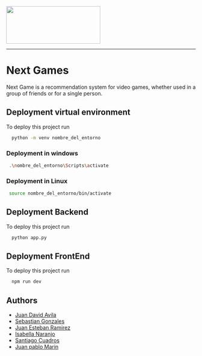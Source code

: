 <img src=https://www.icesi.edu.co/buscar-personas/assets/img/ban-icesi.png width="250" height="100" align="center">


-------------------

# Next Games 

Next Game is a recommendation system for video games, whether used in a group of friends or for a single person.



## Deployment virtual environment

To deploy this project run

```bash
  python -m venv nombre_del_entorno

```
### Deployment in windows 
```bash
 .\nombre_del_entorno\Scripts\activate

```
### Deployment in Linux
```bash
 source nombre_del_entorno/bin/activate
```

## Deployment Backend

To deploy this project run

```bash
  python app.py
```

## Deployment FrontEnd

To deploy this project run

```bash
  npm run dev
```



## Authors

- [Juan David Avila](https://github.com/JD-AvilaT)
- [Sebastian Gonzales]()
- [Juan Esteban Ramirez](https://github.com/Jramirezzz)
- [Isabella Naranjo]()
- [Santiago Cuadros](https://github.com/sacuadros09)
- [Juan pablo Marin](https://github.com/Marinseal)




